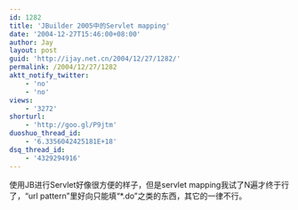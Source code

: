 ```yaml
---
id: 1282
title: 'JBuilder 2005中的Servlet mapping'
date: '2004-12-27T15:46:00+08:00'
author: Jay
layout: post
guid: 'http://ijay.net.cn/2004/12/27/1282/'
permalink: /2004/12/27/1282
aktt_notify_twitter:
    - 'no'
    - 'no'
views:
    - '3272'
shorturl:
    - 'http://goo.gl/P9jtm'
duoshuo_thread_id:
    - '6.3356042425181E+18'
dsq_thread_id:
    - '4329294916'
---
```


使用JB进行Servlet好像很方便的样子，但是servlet mapping我试了N遍才终于行了，“url pattern”里好向只能填“*.do”之类的东西，其它的一律不行。